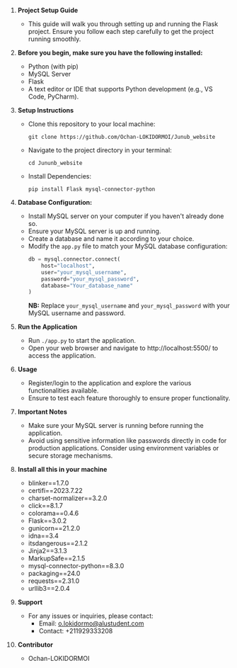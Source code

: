 1. **Project Setup Guide**

   - This guide will walk you through setting up and running the Flask project. Ensure you follow each step carefully to get the project running smoothly.

2. **Before you begin, make sure you have the following installed:**

   - Python (with pip)
   - MySQL Server
   - Flask
   - A text editor or IDE that supports Python development (e.g., VS Code, PyCharm).

3. **Setup Instructions**

   - Clone this repository to your local machine:
     ```
     git clone https://github.com/Ochan-LOKIDORMOI/Junub_website
     ```
   - Navigate to the project directory in your terminal:
     ```
     cd Jununb_website
     ```
   - Install Dependencies:
     ```
     pip install Flask mysql-connector-python
     ```

4. **Database Configuration:**

   - Install MySQL server on your computer if you haven't already done so.
   - Ensure your MySQL server is up and running.
   - Create a database and name it according to your choice.
   - Modify the `app.py` file to match your MySQL database configuration:
     ```python
     db = mysql.connector.connect(
         host="localhost",
         user="your_mysql_username",
         password="your_mysql_password",
         database="Your_database_name"
     )
     ```
     **NB:** Replace `your_mysql_username` and `your_mysql_password` with your MySQL username and password.

5. **Run the Application**

   - Run `./app.py` to start the application.
   - Open your web browser and navigate to http://localhost:5500/ to access the application.

6. **Usage**

   - Register/login to the application and explore the various functionalities available.
   - Ensure to test each feature thoroughly to ensure proper functionality.

7. **Important Notes**

   - Make sure your MySQL server is running before running the application.
   - Avoid using sensitive information like passwords directly in code for production applications. Consider using environment variables or secure storage mechanisms.

8. **Install all this in your machine**

   - blinker==1.7.0
   - certifi==2023.7.22
   - charset-normalizer==3.2.0
   - click==8.1.7
   - colorama==0.4.6
   - Flask==3.0.2
   - gunicorn==21.2.0
   - idna==3.4
   - itsdangerous==2.1.2
   - Jinja2==3.1.3
   - MarkupSafe==2.1.5
   - mysql-connector-python==8.3.0
   - packaging==24.0
   - requests==2.31.0
   - urllib3==2.0.4

9. **Support**

   - For any issues or inquiries, please contact:
     - Email: o.lokidormo@alustudent.com
     - Contact: +211929333208

10. **Contributor**
    - Ochan-LOKIDORMOI
